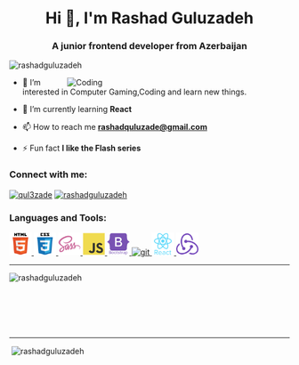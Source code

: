 <h1 align="center">Hi 👋, I'm Rashad Guluzadeh</h1>
<h3 align="center">A junior frontend developer from Azerbaijan</h3>

<p align="left"> <img src="https://komarev.com/ghpvc/?username=rashadguluzadeh&label=Profile%20views&color=0e75b6&style=flat" alt="rashadguluzadeh" /> </p>

<img align="right" alt="Coding" width="400" src="https://tenor.com/bqrUA.gif](https://tenor.com/bqrUA.gif" />

- 👀 I’m interested in Computer Gaming,Coding and learn new things.

- 🌱 I’m currently learning **React**

- 📫 How to reach me **rashadquluzade@gmail.com**

- ⚡ Fun fact **I like the Flash series**

<h3 align="left">Connect with me:</h3>
<p align="left">
<a href="https://twitter.com/qul3zade" target="blank"><img align="center" src="https://raw.githubusercontent.com/rahuldkjain/github-profile-readme-generator/master/src/images/icons/Social/twitter.svg" alt="qul3zade" height="30" width="40" /></a>
<a href="https://instagram.com/rashadguluzadeh" target="blank"><img align="center" src="https://raw.githubusercontent.com/rahuldkjain/github-profile-readme-generator/master/src/images/icons/Social/instagram.svg" alt="rashadguluzadeh" height="30" width="40" /></a>
</p>

<h3 align="left">Languages and Tools:</h3>
<p align="left"> <a href="https://www.w3.org/html/" target="_blank" rel="noreferrer"> <img src="https://raw.githubusercontent.com/devicons/devicon/master/icons/html5/html5-original-wordmark.svg" alt="html5" width="40" height="40"/> </a>
 <a href="https://www.w3schools.com/css/" target="_blank" rel="noreferrer"> <img src="https://raw.githubusercontent.com/devicons/devicon/master/icons/css3/css3-original-wordmark.svg" alt="css3" width="40" height="40"/> </a> 
 <a href="https://sass-lang.com" target="_blank" rel="noreferrer"> <img src="https://raw.githubusercontent.com/devicons/devicon/master/icons/sass/sass-original.svg" alt="sass" width="40" height="40"/> </a>
  <a href="https://developer.mozilla.org/en-US/docs/Web/JavaScript" target="_blank" rel="noreferrer"> <img src="https://raw.githubusercontent.com/devicons/devicon/master/icons/javascript/javascript-original.svg" alt="javascript" width="40" height="40"/> </a>
 <a href="https://getbootstrap.com" target="_blank" rel="noreferrer"> <img src="https://raw.githubusercontent.com/devicons/devicon/master/icons/bootstrap/bootstrap-plain-wordmark.svg" alt="bootstrap" width="40" height="40"/> </a> 
<a href="https://git-scm.com/" target="_blank" rel="noreferrer"> <img src="https://www.vectorlogo.zone/logos/git-scm/git-scm-icon.svg" alt="git" width="40" height="40"/> </a>  
<a href="https://reactjs.org/" target="_blank" rel="noreferrer"> <img src="https://raw.githubusercontent.com/devicons/devicon/master/icons/react/react-original-wordmark.svg" alt="react" width="40" height="40"/> </a>
<a href="https://redux.js.org" target="_blank" rel="noreferrer"> <img src="https://raw.githubusercontent.com/devicons/devicon/master/icons/redux/redux-original.svg" alt="redux" width="40" height="40"/> </a>  </p>

***

<p><img align="left" src="https://github-readme-stats.vercel.app/api/top-langs?username=rashadguluzadeh&show_icons=true&locale=en&layout=compact" alt="rashadguluzadeh" /></p> </br></br></br></br></br></br>

***

<p>&nbsp;<img align="center" src="https://github-readme-stats.vercel.app/api?username=rashadguluzadeh&show_icons=true&locale=en" alt="rashadguluzadeh" /></p>
